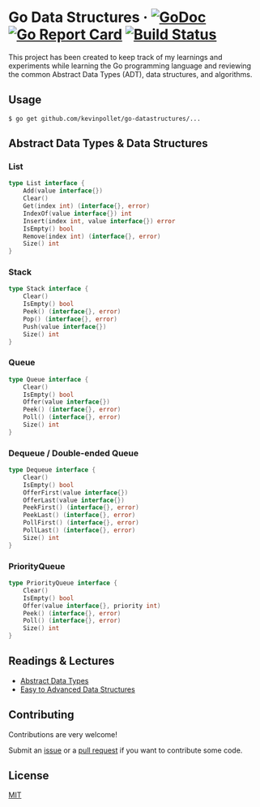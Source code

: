 # Go Data Structures &middot; [![GoDoc](https://godoc.org/github.com/kevinpollet/go-datastructures?status.svg)](https://godoc.org/github.com/kevinpollet/go-datastructures) [![Go Report Card](https://goreportcard.com/badge/github.com/kevinpollet/go-datastructures)](https://goreportcard.com/report/github.com/kevinpollet/go-datastructures) [![Build Status](https://dev.azure.com/kevinpollet/go-datastructures/_apis/build/status/kevinpollet.go-datastructures?branchName=master)](https://dev.azure.com/kevinpollet/go-datastructures/_build/latest?definitionId=7&branchName=master)

This project has been created to keep track of my learnings and experiments while learning the Go programming language and reviewing the common Abstract Data Types (ADT), data structures, and algorithms.

## Usage

```shell
$ go get github.com/kevinpollet/go-datastructures/...
```

## Abstract Data Types & Data Structures

### List

```go
type List interface {
	Add(value interface{})
	Clear()
	Get(index int) (interface{}, error)
	IndexOf(value interface{}) int
	Insert(index int, value interface{}) error
	IsEmpty() bool
	Remove(index int) (interface{}, error)
	Size() int
}
```

### Stack

```go
type Stack interface {
	Clear()
	IsEmpty() bool
	Peek() (interface{}, error)
	Pop() (interface{}, error)
	Push(value interface{})
	Size() int
}
```

### Queue

```go
type Queue interface {
	Clear()
	IsEmpty() bool
	Offer(value interface{})
	Peek() (interface{}, error)
	Poll() (interface{}, error)
	Size() int
}
```

### Dequeue / Double-ended Queue

```go
type Dequeue interface {
	Clear()
	IsEmpty() bool
	OfferFirst(value interface{})
	OfferLast(value interface{})
	PeekFirst() (interface{}, error)
	PeekLast() (interface{}, error)
	PollFirst() (interface{}, error)
	PollLast() (interface{}, error)
	Size() int
}
```

### PriorityQueue

```go
type PriorityQueue interface {
	Clear()
	IsEmpty() bool
	Offer(value interface{}, priority int)
	Peek() (interface{}, error)
	Poll() (interface{}, error)
	Size() int
}
```

## Readings & Lectures

- [Abstract Data Types](https://brilliant.org/wiki/abstract-data-types/)
- [Easy to Advanced Data Structures](https://www.udemy.com/introduction-to-data-structures/)

## Contributing

Contributions are very welcome!

Submit an [issue](https://github.com/kevinpollet/go-datastructures/issues/new) or a [pull request](https://github.com/kevinpollet/go-datastructures/pulls) if you want to contribute some code.

## License

[MIT](./LICENSE.md)
